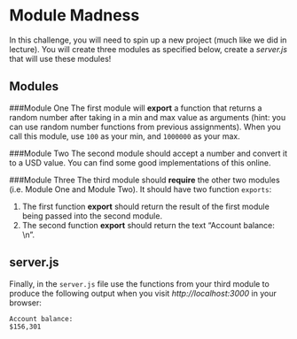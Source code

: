 # Module Madness

In this challenge, you will need to spin up a new project (much like we did in lecture). You will create three modules as specified below, create a *server.js* that will use these modules!

## Modules
###Module One
The first module will **export** a function that returns a random number after taking in a min and max value as arguments (hint: you can use random number functions from previous assignments). When you call this module, use `100` as your min, and `1000000` as your max.

###Module Two
The second module should accept a number and convert it to a USD value. You can find some good implementations of this online.
 
###Module Three
The third module should **require** the other two modules (i.e. Module One and Module Two). It should have two function `exports`:

1. The first function **export** should return the result of the first module being passed into the second module. 
2. The second function **export** should return the text “Account balance: \n”.

## server.js
Finally, in the `server.js` file use the functions from your third module to produce the following output when you visit *http://localhost:3000* in your browser:

```
Account balance:
$156,301
```